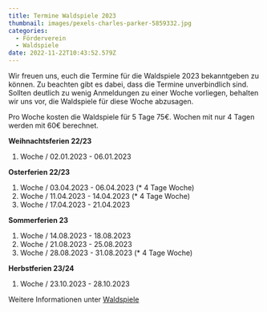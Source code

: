 ```yaml
---
title: Termine Waldspiele 2023
thumbnail: images/pexels-charles-parker-5859332.jpg
categories:
  - Förderverein
  - Waldspiele
date: 2022-11-22T10:43:52.579Z
---
```

Wir freuen uns, euch die Termine für die Waldspiele 2023 bekanntgeben zu können. Zu beachten gibt es dabei, dass die Termine unverbindlich sind. Sollten deutlich zu wenig Anmeldungen zu einer Woche vorliegen, behalten wir uns vor, die Waldspiele für diese Woche abzusagen.

Pro Woche kosten die Waldspiele für 5 Tage 75€. Wochen mit nur 4 Tagen werden mit 60€ berechnet.

**Weihnachtsferien 22/23**

1. Woche / 02.01.2023 - 06.01.2023

**Osterferien 22/23**

1. Woche / 03.04.2023 - 06.04.2023 (* 4 Tage Woche)
2. Woche / 11.04.2023 - 14.04.2023 (* 4 Tage Woche)
3. Woche / 17.04.2023 - 21.04.2023

**Sommerferien 23**

1. Woche / 14.08.2023 - 18.08.2023
2. Woche / 21.08.2023 - 25.08.2023
3. Woche / 28.08.2023 - 31.08.2023 (* 4 Tage Woche)

**Herbstferien 23/24**

1. Woche / 23.10.2023 - 28.10.2023

Weitere Informationen unter [Waldspiele](/fuereltern/waldspiele)